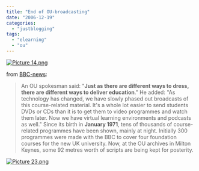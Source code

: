 ```yaml
---
title: "End of OU-broadcasting"
date: "2006-12-19"
categories: 
  - "justblogging"
tags: 
  - "elearning"
  - "ou"
---
```


[](http://www.youtube.com/watch?v=OMrbxYrMmOc "Picture 14.png")

[](http://www.youtube.com/watch?v=OMrbxYrMmOc "Picture 14.png")[![Picture 14.png](/media/static/blog_img/Picture%2014.png)](http://www.youtube.com/watch?v=OMrbxYrMmOc "Picture 14.png")

from [BBC-news](http://news.bbc.co.uk/1/hi/education/6182747.stm):

> An OU spokesman said: "**Just as there are different ways to dress, there are different ways to deliver education**." He added: "As technology has changed, we have slowly phased out broadcasts of this course-related material. It's a whole lot easier to send students DVDs or CDs than it is to get them to video programmes and watch them later. Now we have virtual learning environments and podcasts as well." Since its birth in **January 1971**, tens of thousands of course-related programmes have been shown, mainly at night. Initially 300 programmes were made with the BBC to cover four foundation courses for the new UK university. Now, at the OU archives in Milton Keynes, some 92 metres worth of scripts are being kept for posterity.

[![Picture 23.png](/media/static/blog_img/Picture%2023.png)](http://www.youtube.com/watch?v=PEFd4tCWtvk "The magic Pi")

